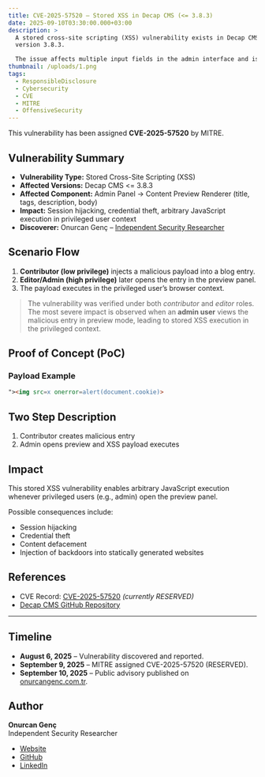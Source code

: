 ```yaml
---
title: CVE-2025-57520 – Stored XSS in Decap CMS (<= 3.8.3)
date: 2025-09-10T03:30:00.000+03:00
description: >
  A stored cross-site scripting (XSS) vulnerability exists in Decap CMS up to
  version 3.8.3.

  The issue affects multiple input fields in the admin interface and is triggered when a privileged user opens the content preview panel of a malicious entry.  
thumbnail: /uploads/1.png
tags:
  - ResponsibleDisclosure
  - Cybersecurity
  - CVE
  - MITRE
  - OffensiveSecurity
---
```

This vulnerability has been assigned **CVE-2025-57520** by MITRE.

## Vulnerability Summary

* **Vulnerability Type:** Stored Cross-Site Scripting (XSS)  
* **Affected Versions:** Decap CMS <= 3.8.3  
* **Affected Component:** Admin Panel → Content Preview Renderer (title, tags, description, body)  
* **Impact:** Session hijacking, credential theft, arbitrary JavaScript execution in privileged user context  
* **Discoverer:** Onurcan Genç – [Independent Security Researcher](https://portfolio.onurcangenc.com.tr)

## Scenario Flow

1. **Contributor (low privilege)** injects a malicious payload into a blog entry.  
2. **Editor/Admin (high privilege)** later opens the entry in the preview panel.  
3. The payload executes in the privileged user’s browser context.  

> The vulnerability was verified under both *contributor* and *editor* roles.
> The most severe impact is observed when an **admin user** views the malicious entry in preview mode, leading to stored XSS execution in the privileged context.

## Proof of Concept (PoC)

### Payload Example

```html
"><img src=x onerror=alert(document.cookie)>
```

## Two Step Description

1. Contributor creates malicious entry
2. Admin opens preview and XSS payload executes

## Impact

This stored XSS vulnerability enables arbitrary JavaScript execution whenever privileged users (e.g., admin) open the preview panel.  

Possible consequences include:

* Session hijacking  
* Credential theft  
* Content defacement  
* Injection of backdoors into statically generated websites

## References

* CVE Record: [CVE-2025-57520](https://cve.mitre.org/cgi-bin/cvename.cgi?name=CVE-2025-57520) *(currently RESERVED)*  
* [Decap CMS GitHub Repository](https://github.com/decaporg/decap-cms)  

- - -

## Timeline

* **August 6, 2025** – Vulnerability discovered and reported.  
* **September 9, 2025** – MITRE assigned CVE-2025-57520 (RESERVED).  
* **September 10, 2025** – Public advisory published on [onurcangenc.com.tr](https://onurcangenc.com.tr).

## Author

**Onurcan Genç**\
Independent Security Researcher  

* [Website](https://onurcangenc.com.tr)  
* [GitHub](https://github.com/onurcangnc)  
* [LinkedIn](https://www.linkedin.com/in/onurcangenc/)
